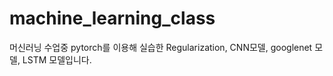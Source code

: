
# machine_learning_class
머신러닝 수업중 pytorch를 이용해 실습한 Regularization, CNN모델, googlenet 모델, LSTM 모델입니다.

